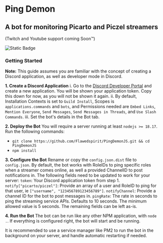 # Ping Demon
## A bot for monitoring Picarto and Piczel streamers

(Twitch and Youtube support coming Soon™️)

![Static Badge](https://img.shields.io/badge/Ping%20Demon-1.1.5-darkred)

### Getting Started
**Note:** This guide assumes you are familiar with the concept of creating a Discord application, as well as developer mode in Discord.

**1. Create a Discord Application**
i. Go to the [Discord Developer Portal](https://discord.com/developers/applications) and create a new application. You will be shown your application token. Copy this down for now, as you will not be shown it again.
ii. By default, Installation Contexts is set to `Guild Install`, Scopes is `applications.commands` and `bots`, and Permissions needed are `Embed Links`, `Mention Everyone`, `Send Messages`, `Send Messages in Threads`, and `Use Slash Commands`.
iii. Set the bot's details in the Bot tab.

**2. Deploy the Bot**
You will require a server running at least `nodejs >= 18.17`.
Run the following commands:
- `git clone https://github.com/Flawedspirit/PingDemonJS.git && cd PingDemonJS`
- `npm install`

**3. Configure the Bot**
Rename or copy the `config.json.dist` file to `config.json`.
By default, the bot works with RoleIDs to ping specific roles when a streamer comes online, as well a provided ChannelID to post notifications in.
The following fields need to be updated to work for your server:
`token`: Your Discord application token from step 1.
`notify["picarto/piczel"]`: Provide an array of a user and RoleID to ping for that user, ie `["username", "123456789123456789"]`.
`notifyChannel`: Provide a channel ID for the bot to post messages in.
`pingRate`: The rate in seconds to ping the streaming service APIs. Defaults to 10 seconds. The minimum allowed value is 5 seconds.
The remaining fields can be left as-is.

**4. Run the Bot**
The bot can be run like any other NPM application, with `node .`. If everything is configured right, the bot will start and be running.

It is recommended to use a service manager like PM2 to run the bot in the background on your server, and handle automatic restarting if needed.